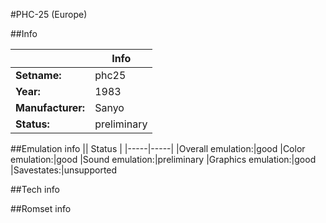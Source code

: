 #PHC-25 (Europe)

##Info

||Info|
|-----|-----|
|**Setname:**|phc25
|**Year:**|1983
|**Manufacturer:**|Sanyo
|**Status:**|preliminary

##Emulation info
|| Status |
|-----|-----|
|Overall emulation:|good
|Color emulation:|good
|Sound emulation:|preliminary
|Graphics emulation:|good
|Savestates:|unsupported

##Tech info

##Romset info

<!--- START OF EDITED COMMENT DO NOT TOUCH TEXT ABOVE-->
